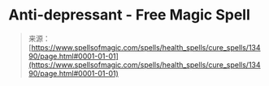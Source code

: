 <!--yml

category: 未分类

date: 2024-06-12 18:51:57

-->

# Anti-depressant - Free Magic Spell

> 来源：[https://www.spellsofmagic.com/spells/health_spells/cure_spells/13490/page.html#0001-01-01](https://www.spellsofmagic.com/spells/health_spells/cure_spells/13490/page.html#0001-01-01)
